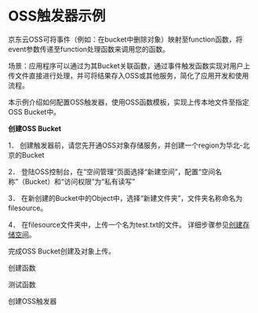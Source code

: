 # OSS触发器示例

京东云OSS可将事件（例如：在bucket中删除对象）映射至function函数，将event参数传递至function处理函数来调用您的函数。

场景：应用程序可以通过为其Bucket关联函数，通过事件触发函数实现对用户上传文件直接进行处理，并可将结果存入OSS或其他服务，简化了应用开发和使用流程。

本示例介绍如何配置OSS触发器，使用OSS函数模板，实现上传本地文件至指定OSS Bucket中。

 
**创建OSS Bucket**

1．   创建触发器前，请您先开通OSS对象存储服务，并创建一个region为华北-北京的Bucket

2．   登陆OSS控制台，在“空间管理“页面选择“新建空间”，配置“空间名称”（Bucket）和“访问权限”为“私有读写”

3．   在新创建的Bucket中的Object中，选择“新建文件夹”，文件夹名称命名为filesource。

4．   在filesource文件夹中，上传一个名为test.txt的文件。
详细步骤参见[创建存储空间](../../../../../documentation/Storage-and-CDN/Object-Storage-Service/Operation-Guide/Manage-Bucket/Create-Bucket-2.md )。

完成OSS Bucket创建及对象上传。

 

创建函数

 

 

 

测试函数

 

创建OSS触发器
